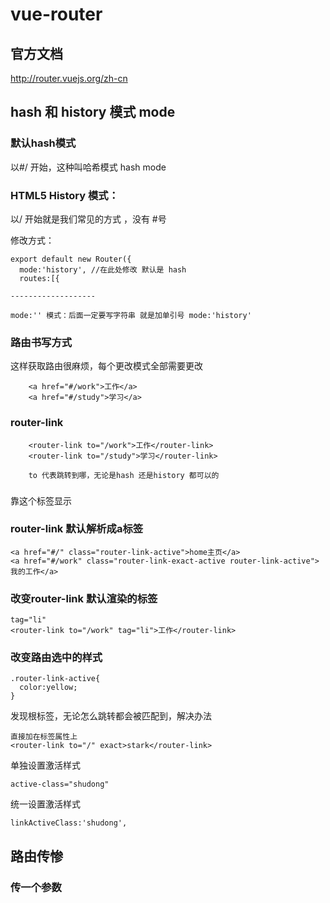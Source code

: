 # vue-router
## 官方文档
http://router.vuejs.org/zh-cn

## hash 和 history 模式 mode

### 默认hash模式
以#/ 开始，这种叫哈希模式 hash mode

### HTML5 History 模式：
以/ 开始就是我们常见的方式 ，没有 #号

修改方式：
```
export default new Router({
  mode:'history', //在此处修改 默认是 hash 
  routes:[{

-------------------

mode:'' 模式：后面一定要写字符串 就是加单引号 mode:'history'
```

### 路由书写方式
这样获取路由很麻烦，每个更改模式全部需要更改
```
    <a href="#/work">工作</a>
    <a href="#/study">学习</a>
```

### router-link

```
    <router-link to="/work">工作</router-link>
    <router-link to="/study">学习</router-link>

    to 代表跳转到哪，无论是hash 还是history 都可以的
```

### <router-view>

靠这个标签显示

### router-link 默认解析成a标签

```
<a href="#/" class="router-link-active">home主页</a>
<a href="#/work" class="router-link-exact-active router-link-active">我的工作</a>
```
### 改变router-link 默认渲染的标签
```
tag="li"
<router-link to="/work" tag="li">工作</router-link>
```


### 改变路由选中的样式

```
.router-link-active{
  color:yellow;
}
```

发现根标签，无论怎么跳转都会被匹配到，解决办法
```
直接加在标签属性上
<router-link to="/" exact>stark</router-link>
``` 
单独设置激活样式
```
active-class="shudong"
```

统一设置激活样式
```
linkActiveClass:'shudong',
```

## 路由传惨
### 传一个参数


